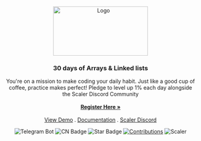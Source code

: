 <br/>
<p align="center">
  <a href="https://github.com/RAJCHAKRABORTY3416/wave-weather-bot">
    <img src="https://github.com/RAJCHAKRABORTY3416/30-days-of-Node-js/assets/76038637/a9f6bf2e-0d98-42fa-98c8-dfbafcf87160" alt="Logo" width="250" height="130">
  </a>

  <h3 align="center">30 days of Arrays & Linked lists</h3>

  <p align="center">
    You're on a mission to make coding your daily habit. Just like a good cup of coffee, practice makes perfect! Pledge to level up 1% each day alongside the Scaler Discord Community 
    <br/>
    <br/>
    <a href="https://www.scaler.com/event/30-days-of-arrays-linked-lists/"><strong>Register Here »</strong></a>
    <br/>
    <br/>
    <a href="https://www.scaler.com/event/30-days-of-arrays-linked-lists/">View Demo</a>
    .
    <a href="https://docs.google.com/document/d/1jNRf_GrTTonRP6lhfgghVEHPyCryTEcyL53vVOb7-SE/edit#heading=h.p7e2g6hkfebv">Documentation</a>
    .
    <a href="https://bit.ly/ScalerDiscord">Scaler Discord</a>
  </p>
</p>

<div align="center">
<img src="https://img.shields.io/badge/Arrays-Linked lists-blue" alt="Telegram Bot"/>
<img src="https://img.shields.io/github/contributors/RAJCHAKRABORTY3416/CN-world-cup?color=dark-green" alt="CN Badge"/>
<img src="https://img.shields.io/static/v1?label=%E2%AD%90&message=If%20Useful&style=style=flat&color=BC4E99" alt="Star Badge"/>
<a href="https://github.com/kishanrajput23" ><img src="https://img.shields.io/badge/Contributions-welcome-green.svg?style=flat&logo=github" alt="Contributions" /></a>
<img src="https://img.shields.io/badge/Scaler-8A2BE2" alt="Scaler"/>
</div>
